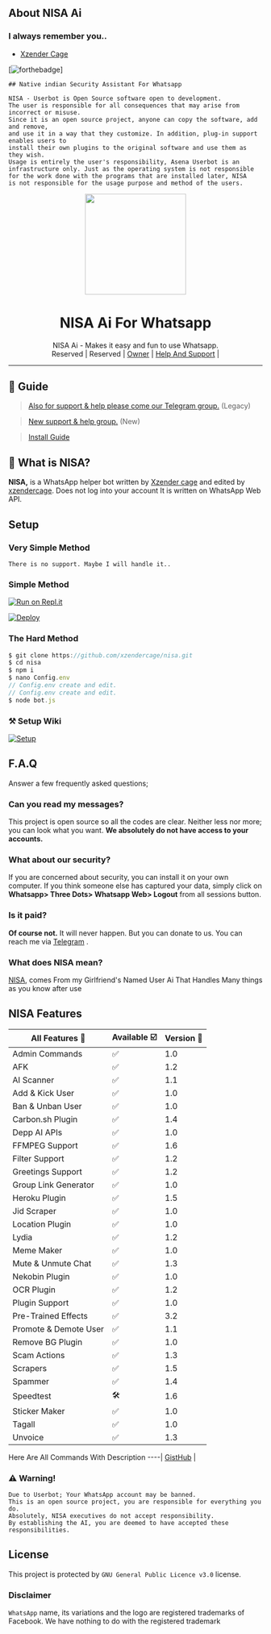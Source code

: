 ## About NISA Ai
### I always remember you..

- [Xzender Cage](https://github.com/xzendercage)

[![forthebadge](https://forthebadge.com/images/badges/made-with-javascript.svg)]

  </a>
</p>

```
## Native indian Security Assistant For Whatsapp

NISA - Userbot is Open Source software open to development. 
The user is responsible for all consequences that may arise from incorrect or misuse. 
Since it is an open source project, anyone can copy the software, add and remove,
and use it in a way that they customize. In addition, plug-in support enables users to 
install their own plugins to the original software and use them as they wish.
Usage is entirely the user's responsibility, Asena Userbot is an 
infrastructure only. Just as the operating system is not responsible 
for the work done with the programs that are installed later, NISA 
is not responsible for the usage purpose and method of the users.
```

<div align="center">
  <img src="https://telegra.ph/file/c7165a703c48323013ae6.jpg" width="200" height="200">
  <h1>NISA Ai For Whatsapp</h1>
</div>
<p align="center">
    NISA Ai - Makes it easy and fun to use Whatsapp.
    <br>
        Reserved |
        Reserved |
        <a href="https://t.me/xzendercage">Owner</a> |
        <a href="https://t.me/xzendercagebot">Help And Support</a> |
    <br>
</p>

----

## 📢 Guide
> [Also for support & help please come our Telegram group.](https://t.me/xzendercage) (Legacy)

> [New support & help group.](https://t.me/xzendercage) (New)

> [Install Guide](https://github.com/xzendercage/nisa/wiki)

## 🔎 What is NISA?
**NISA,** is a WhatsApp helper bot written by [Xzender cage](https://github.com/xzendercage) and edited by [xzendercage](https://github.com/xzendercage). Does not log into your account It is written on WhatsApp Web API.

## Setup
### Very Simple Method
`There is no support. Maybe I will handle it..`

### Simple Method
[![Run on Repl.it](https://repl.it/badge/github/quiec/whatsasena)](https://repl.it/@xzendercage/nisaqr)

[![Deploy](https://www.herokucdn.com/deploy/button.svg)](https://heroku.com/deploy?template=https://github.com/xzendercage/nisa)

### The Hard Method
```js
$ git clone https://github.com/xzendercage/nisa.git
$ cd nisa
$ npm i
$ nano Config.env
// Config.env create and edit.
// Config.env create and edit.
$ node bot.js
```
### ⚒️ Setup Wiki 
[![Setup](https://img.icons8.com/clouds/300/000000/settings.png)](https://github.com/xzendercage/nisa/wiki)

## F.A.Q
Answer a few frequently asked questions;
### Can you read my messages?
This project is open source so all the codes are clear. Neither less nor more; you can look what you want. **We absolutely do not have access to your accounts.**

### What about our security?
If you are concerned about security, you can install it on your own computer. If you think someone else has captured your data, simply click on **Whatsapp> Three Dots> Whatsapp Web> Logout** from all sessions button.

### Is it paid?
**Of course not.** It will never happen. But you can donate to us. You can reach me via [Telegram](https://t.me/xzendercagebot) .

### What does NISA mean?
[NISA](https://tr.wikipedia.org/wiki/Ai), comes From my Girlfriend's Named User Ai That Handles Many things as you know after use

## NISA Features

| All Features 📢|Available ☑️|Version 🔎|
| ------------- | ------------ | ---------- |
| Admin Commands|✅|1.0|
| AFK|✅|1.2|
| AI Scanner|✅|1.1|
| Add & Kick User|✅|1.0|
| Ban & Unban User|✅|1.0|
| Carbon.sh Plugin|✅|1.4|
| Depp AI APIs|✅|1.0|
| FFMPEG Support|✅|1.6|
| Filter Support|✅|1.2|
| Greetings Support|✅|1.2|
| Group Link Generator|✅|1.0|
| Heroku Plugin|✅|1.5|
| Jid Scraper|✅|1.0|
| Location Plugin|✅|1.0|
| Lydia|✅|1.2|
| Meme Maker|✅|1.0|
| Mute & Unmute Chat|✅|1.3|
| Nekobin Plugin|✅|1.0|
| OCR Plugin|✅|1.2|
| Plugin Support|✅|1.0|
| Pre-Trained Effects|✅|3.2|
| Promote & Demote User|✅|1.1|
| Remove BG Plugin|✅|1.0|
| Scam Actions|✅|1.3|
| Scrapers|✅|1.5|
| Spammer|✅|1.4|
| Speedtest|🛠️|1.6|
| Sticker Maker|✅|1.0|
| Tagall|✅|1.0|
| Unvoice|✅|1.3|


Here Are All Commands With Description
----|
[GistHub](https://gist.github.com/xzendercage/8dfa827a71647e5f659680d75543a748) |

### ⚠️ Warning! 
```
Due to Userbot; Your WhatsApp account may be banned.
This is an open source project, you are responsible for everything you do. 
Absolutely, NISA executives do not accept responsibility.
By establishing the AI, you are deemed to have accepted these responsibilities.
```
## License
This project is protected by `GNU General Public Licence v3.0` license.

### Disclaimer
`WhatsApp` name, its variations and the logo are registered trademarks of Facebook. We have nothing to do with the registered trademark
